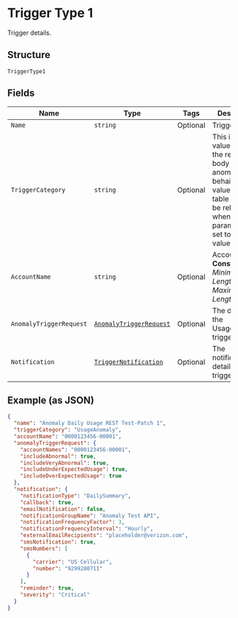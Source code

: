 
# Trigger Type 1

Trigger details.

## Structure

`TriggerType1`

## Fields

| Name | Type | Tags | Description |
|  --- | --- | --- | --- |
| `Name` | `string` | Optional | Trigger name. |
| `TriggerCategory` | `string` | Optional | This is the value to use in the request body to detect anomalous behaivior. The values in this table will only be relevant when this parameter is set to this value. |
| `AccountName` | `string` | Optional | Account name.<br>**Constraints**: *Minimum Length*: `3`, *Maximum Length*: `32` |
| `AnomalyTriggerRequest` | [`AnomalyTriggerRequest`](../../doc/models/anomaly-trigger-request.md) | Optional | The details of the UsageAnomaly trigger. |
| `Notification` | [`TriggerNotification`](../../doc/models/trigger-notification.md) | Optional | The notification details of the trigger. |

## Example (as JSON)

```json
{
  "name": "Anomaly Daily Usage REST Test-Patch 1",
  "triggerCategory": "UsageAnomaly",
  "accountName": "0000123456-00001",
  "anomalyTriggerRequest": {
    "accountNames": "0000123456-00001",
    "includeAbnormal": true,
    "includeVeryAbnormal": true,
    "includeUnderExpectedUsage": true,
    "includeOverExpectedUsage": true
  },
  "notification": {
    "notificationType": "DailySummary",
    "callback": true,
    "emailNotification": false,
    "notificationGroupName": "Anomaly Test API",
    "notificationFrequencyFactor": 3,
    "notificationFrequencyInterval": "Hourly",
    "externalEmailRecipients": "placeholder@verizon.com",
    "smsNotification": true,
    "smsNumbers": [
      {
        "carrier": "US Cellular",
        "number": "9299280711"
      }
    ],
    "reminder": true,
    "severity": "Critical"
  }
}
```

